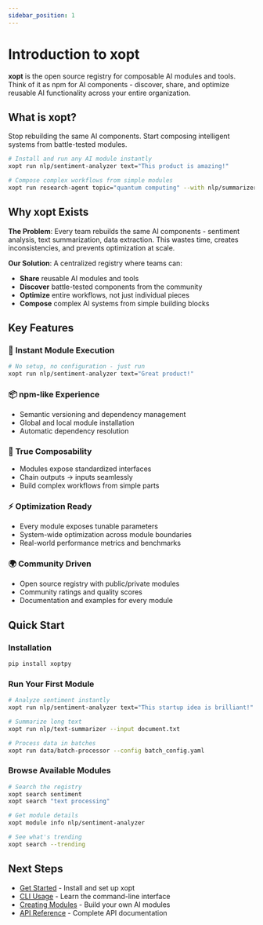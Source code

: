 ```yaml
---
sidebar_position: 1
---
```


# Introduction to xopt

**xopt** is the open source registry for composable AI modules and tools. Think of it as npm for AI components - discover, share, and optimize reusable AI functionality across your entire organization.

## What is xopt?

Stop rebuilding the same AI components. Start composing intelligent systems from battle-tested modules.

```bash
# Install and run any AI module instantly
xopt run nlp/sentiment-analyzer text="This product is amazing!"

# Compose complex workflows from simple modules
xopt run research-agent topic="quantum computing" --with nlp/summarizer
```

## Why xopt Exists

**The Problem**: Every team rebuilds the same AI components - sentiment analysis, text summarization, data extraction. This wastes time, creates inconsistencies, and prevents optimization at scale.

**Our Solution**: A centralized registry where teams can:
- **Share** reusable AI modules and tools
- **Discover** battle-tested components from the community  
- **Optimize** entire workflows, not just individual pieces
- **Compose** complex AI systems from simple building blocks

## Key Features

### 🔧 **Instant Module Execution**
```bash
# No setup, no configuration - just run
xopt run nlp/sentiment-analyzer text="Great product!"
```

### 📦 **npm-like Experience**
- Semantic versioning and dependency management
- Global and local module installation
- Automatic dependency resolution

### 🧩 **True Composability**
- Modules expose standardized interfaces
- Chain outputs → inputs seamlessly
- Build complex workflows from simple parts

### ⚡ **Optimization Ready**
- Every module exposes tunable parameters
- System-wide optimization across module boundaries
- Real-world performance metrics and benchmarks

### 🌍 **Community Driven**
- Open source registry with public/private modules
- Community ratings and quality scores
- Documentation and examples for every module

## Quick Start

### Installation

```bash
pip install xoptpy
```

### Run Your First Module

```bash
# Analyze sentiment instantly
xopt run nlp/sentiment-analyzer text="This startup idea is brilliant!"

# Summarize long text
xopt run nlp/text-summarizer --input document.txt

# Process data in batches
xopt run data/batch-processor --config batch_config.yaml
```

### Browse Available Modules

```bash
# Search the registry
xopt search sentiment
xopt search "text processing"

# Get module details
xopt module info nlp/sentiment-analyzer

# See what's trending
xopt search --trending
```

## Next Steps

- [Get Started](./getting-started) - Install and set up xopt
- [CLI Usage](./cli-usage) - Learn the command-line interface
- [Creating Modules](./creating-modules) - Build your own AI modules
- [API Reference](./api/overview) - Complete API documentation
